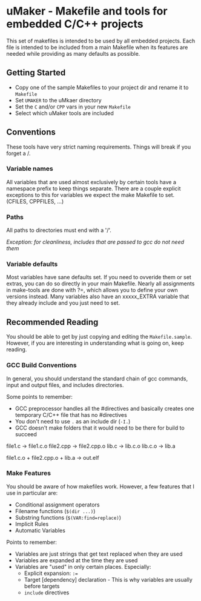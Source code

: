 # uMaker - Makefile and tools for embedded C/C++ projects

This set of makefiles is intended to be used by all embedded projects. Each file is intended to be included from a main Makefile when its features are needed while providing as many defaults as possible.

## Getting Started

 - Copy one of the sample Makefiles to your project dir and rename it to `Makefile`
 - Set `UMAKER` to the uMkaer directory
 - Set the `C` and/or `CPP` vars in your new `Makefile`
 - Select which uMaker tools are included

## Conventions

These tools have very strict naming requirements. Things will break if you forget a /.

### Variable names

All variables that are used almost exclusively by certain tools have a namespace prefix to keep things separate. There are a couple explicit exceptions to this for variables we expect the make Makefile to set. (CFILES, CPPFILES, ...)

### Paths

All paths to directories must end with a '/'.

*Exception: for cleanliness, includes that are passed to gcc do not need them*

### Variable defaults

Most variables have sane defaults set. If you need to ovveride them or set extras, you can do so directly in your main Makefile. Nearly all assignments in make-tools are done with ?=, which allows you to define your own versions instead. Many variables also have an xxxxx\_EXTRA variable that they already include and you just need to set.

## Recommended Reading

You should be able to get by just copying and editing the `Makefile.sample`. However, if you are interesting in understanding what is going on, keep reading.

### GCC Build Conventions

In general, you should understand the standard chain of gcc commands, input and output files, and includes directories.

Some points to remember:

 - GCC preprocessor handles all the #directives and basically creates one temporary C/C++ file that has no #directives
 - You don't need to use `.` as an include dir (`-I.`)
 - GCC doesn't make folders that it would need to be there for build to succeed

file1.c		-> file1.c.o
file2.cpp	-> file2.cpp.o
lib.c		-> lib.c.o
lib.c.o		-> lib.a

file1.c.o + file2.cpp.o + lib.a -> out.elf

### Make Features

You should be aware of how makefiles work. However, a few features that I use in particular are:

 - Conditional assignment operators
 - Filename functions (`$(dir ...)`)
 - Substring functions (`$(VAR:find=replace)`)
 - Implicit Rules
 - Automatic Variables

Points to remember:

 - Variables are just strings that get text replaced when they are used
 - Variables are expanded at the time they are used
 - Variables are "used" in only certain places. Especially:
     - Explicit expansion: `:=`
     - Target [dependency] declaration - This is why variables are usually before targets
     - `include` directives

